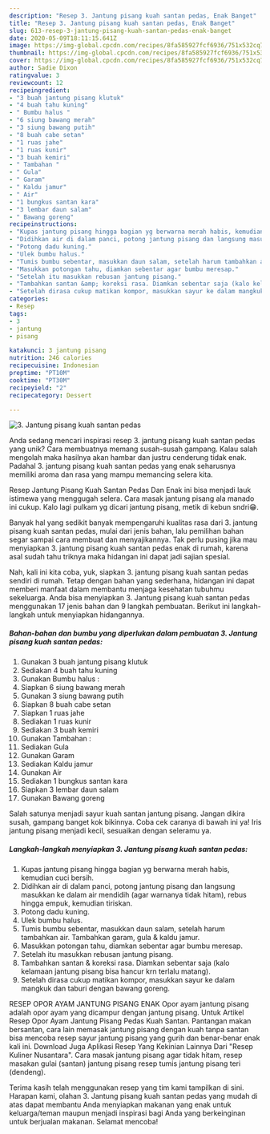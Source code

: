 ```yaml
---
description: "Resep 3. Jantung pisang kuah santan pedas, Enak Banget"
title: "Resep 3. Jantung pisang kuah santan pedas, Enak Banget"
slug: 613-resep-3-jantung-pisang-kuah-santan-pedas-enak-banget
date: 2020-05-09T18:11:15.641Z
image: https://img-global.cpcdn.com/recipes/8fa585927fcf6936/751x532cq70/3-jantung-pisang-kuah-santan-pedas-foto-resep-utama.jpg
thumbnail: https://img-global.cpcdn.com/recipes/8fa585927fcf6936/751x532cq70/3-jantung-pisang-kuah-santan-pedas-foto-resep-utama.jpg
cover: https://img-global.cpcdn.com/recipes/8fa585927fcf6936/751x532cq70/3-jantung-pisang-kuah-santan-pedas-foto-resep-utama.jpg
author: Sadie Dixon
ratingvalue: 3
reviewcount: 12
recipeingredient:
- "3 buah jantung pisang klutuk"
- "4 buah tahu kuning"
- " Bumbu halus "
- "6 siung bawang merah"
- "3 siung bawang putih"
- "8 buah cabe setan"
- "1 ruas jahe"
- "1 ruas kunir"
- "3 buah kemiri"
- " Tambahan "
- " Gula"
- " Garam"
- " Kaldu jamur"
- " Air"
- "1 bungkus santan kara"
- "3 lembar daun salam"
- " Bawang goreng"
recipeinstructions:
- "Kupas jantung pisang hingga bagian yg berwarna merah habis, kemudian cuci bersih."
- "Didihkan air di dalam panci, potong jantung pisang dan langsung masukkan ke dalam air mendidih (agar warnanya tidak hitam), rebus hingga empuk, kemudian tiriskan."
- "Potong dadu kuning."
- "Ulek bumbu halus."
- "Tumis bumbu sebentar, masukkan daun salam, setelah harum tambahkan air. Tambahkan garam, gula &amp; kaldu jamur."
- "Masukkan potongan tahu, diamkan sebentar agar bumbu meresap."
- "Setelah itu masukkan rebusan jantung pisang."
- "Tambahkan santan &amp; koreksi rasa. Diamkan sebentar saja (kalo kelamaan jantung pisang bisa hancur krn terlalu matang)."
- "Setelah dirasa cukup matikan kompor, masukkan sayur ke dalam mangkuk dan taburi dengan bawang goreng."
categories:
- Resep
tags:
- 3
- jantung
- pisang

katakunci: 3 jantung pisang 
nutrition: 246 calories
recipecuisine: Indonesian
preptime: "PT10M"
cooktime: "PT30M"
recipeyield: "2"
recipecategory: Dessert

---
```



![3. Jantung pisang kuah santan pedas](https://img-global.cpcdn.com/recipes/8fa585927fcf6936/751x532cq70/3-jantung-pisang-kuah-santan-pedas-foto-resep-utama.jpg)

Anda sedang mencari inspirasi resep 3. jantung pisang kuah santan pedas yang unik? Cara membuatnya memang susah-susah gampang. Kalau salah mengolah maka hasilnya akan hambar dan justru cenderung tidak enak. Padahal 3. jantung pisang kuah santan pedas yang enak seharusnya memiliki aroma dan rasa yang mampu memancing selera kita.

Resep Jantung Pisang Kuah Santan Pedas Dan Enak ini bisa menjadi lauk istimewa yang menggugah selera. Cara masak jantung pisang ala manado ini cukup. Kalo lagi pulkam yg dicari jantung pisang, metik di kebun sndri😁.

Banyak hal yang sedikit banyak mempengaruhi kualitas rasa dari 3. jantung pisang kuah santan pedas, mulai dari jenis bahan, lalu pemilihan bahan segar sampai cara membuat dan menyajikannya. Tak perlu pusing jika mau menyiapkan 3. jantung pisang kuah santan pedas enak di rumah, karena asal sudah tahu triknya maka hidangan ini dapat jadi sajian spesial.


Nah, kali ini kita coba, yuk, siapkan 3. jantung pisang kuah santan pedas sendiri di rumah. Tetap dengan bahan yang sederhana, hidangan ini dapat memberi manfaat dalam membantu menjaga kesehatan tubuhmu sekeluarga. Anda bisa menyiapkan 3. Jantung pisang kuah santan pedas menggunakan 17 jenis bahan dan 9 langkah pembuatan. Berikut ini langkah-langkah untuk menyiapkan hidangannya.

<!--inarticleads1-->

##### Bahan-bahan dan bumbu yang diperlukan dalam pembuatan 3. Jantung pisang kuah santan pedas:

1. Gunakan 3 buah jantung pisang klutuk
1. Sediakan 4 buah tahu kuning
1. Gunakan  Bumbu halus :
1. Siapkan 6 siung bawang merah
1. Gunakan 3 siung bawang putih
1. Siapkan 8 buah cabe setan
1. Siapkan 1 ruas jahe
1. Sediakan 1 ruas kunir
1. Sediakan 3 buah kemiri
1. Gunakan  Tambahan :
1. Sediakan  Gula
1. Gunakan  Garam
1. Sediakan  Kaldu jamur
1. Gunakan  Air
1. Sediakan 1 bungkus santan kara
1. Siapkan 3 lembar daun salam
1. Gunakan  Bawang goreng


Salah satunya menjadi sayur kuah santan jantung pisang. Jangan dikira susah, gampang banget kok bikinnya. Coba cek caranya di bawah ini ya! Iris jantung pisang menjadi kecil, sesuaikan dengan seleramu ya. 

<!--inarticleads2-->

##### Langkah-langkah menyiapkan 3. Jantung pisang kuah santan pedas:

1. Kupas jantung pisang hingga bagian yg berwarna merah habis, kemudian cuci bersih.
1. Didihkan air di dalam panci, potong jantung pisang dan langsung masukkan ke dalam air mendidih (agar warnanya tidak hitam), rebus hingga empuk, kemudian tiriskan.
1. Potong dadu kuning.
1. Ulek bumbu halus.
1. Tumis bumbu sebentar, masukkan daun salam, setelah harum tambahkan air. Tambahkan garam, gula &amp; kaldu jamur.
1. Masukkan potongan tahu, diamkan sebentar agar bumbu meresap.
1. Setelah itu masukkan rebusan jantung pisang.
1. Tambahkan santan &amp; koreksi rasa. Diamkan sebentar saja (kalo kelamaan jantung pisang bisa hancur krn terlalu matang).
1. Setelah dirasa cukup matikan kompor, masukkan sayur ke dalam mangkuk dan taburi dengan bawang goreng.


RESEP OPOR AYAM JANTUNG PISANG ENAK Opor ayam jantung pisang adalah opor ayam yang dicampur dengan jantung pisang. Untuk Artikel Resep Opor Ayam Jantung Pisang Pedas Kuah Santan. Pantangan makan bersantan, cara lain memasak jantung pisang dengan kuah tanpa santan bisa mencoba resep sayur jantung pisang yang gurih dan benar-benar enak kali ini. Download Juga Aplikasi Resep Yang Kekinian Lainnya Dari &#34;Resep Kuliner Nusantara&#34;. Cara masak jantung pisang agar tidak hitam, resep masakan gulai (santan) jantung pisang resep tumis jantung pisang teri (dendeng). 

Terima kasih telah menggunakan resep yang tim kami tampilkan di sini. Harapan kami, olahan 3. Jantung pisang kuah santan pedas yang mudah di atas dapat membantu Anda menyiapkan makanan yang enak untuk keluarga/teman maupun menjadi inspirasi bagi Anda yang berkeinginan untuk berjualan makanan. Selamat mencoba!
